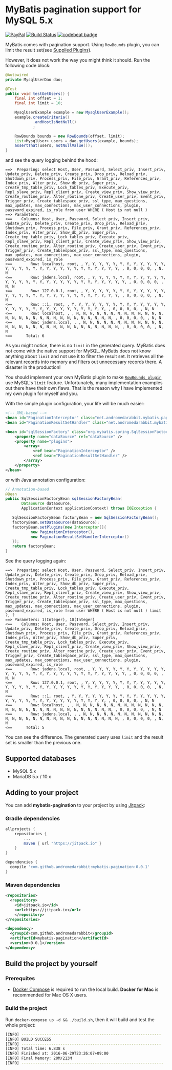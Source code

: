 # MyBatis pagination support for MySQL 5.x

[![PayPal](https://img.shields.io/badge/%24-paypal-f39c12.svg)][paypal-donations]
[![Build Status](https://travis-ci.org/andromedarabbit/mybatis-pagination.svg?branch=develop)](https://travis-ci.org/andromedarabbit/mybatis-pagination)
[![codebeat badge](https://codebeat.co/badges/deb8d38e-5f3a-444d-b1c7-2b5a845b63e4)](https://codebeat.co/projects/github-com-andromedarabbit-mybatis-pagination)

MyBatis comes with pagination support. Using `RowBounds` plugin, you can limit the result set(see [Supplied Plugins](http://mybatis.org/generator/reference/plugins.html)).

However, it does not work the way you might think it should. Run the following code block:

```java
@Autowired
private MysqlUserDao dao;

@Test
public void testGetUsers() {
    final int offset = 1;
    final int limit = 10;

    MysqlUserExample example = new MysqlUserExample();
    example.createCriteria()
            .andHostIsNotNull()
            ;

    RowBounds bounds = new RowBounds(offset, limit);
    List<MysqlUser> users = dao.getUsers(example, bounds);
    assertThat(users, notNullValue());
}
```

and see the query logging behind the hood:

```
==>  Preparing: select Host, User, Password, Select_priv, Insert_priv, Update_priv, Delete_priv, Create_priv, Drop_priv, Reload_priv, Shutdown_priv, Process_priv, File_priv, Grant_priv, References_priv, Index_priv, Alter_priv, Show_db_priv, Super_priv, Create_tmp_table_priv, Lock_tables_priv, Execute_priv, Repl_slave_priv, Repl_client_priv, Create_view_priv, Show_view_priv, Create_routine_priv, Alter_routine_priv, Create_user_priv, Event_priv, Trigger_priv, Create_tablespace_priv, ssl_type, max_questions, max_updates, max_connections, max_user_connections, plugin, password_expired, is_role from user WHERE ( Host is not null )
==> Parameters:
<==    Columns: Host, User, Password, Select_priv, Insert_priv, Update_priv, Delete_priv, Create_priv, Drop_priv, Reload_priv, Shutdown_priv, Process_priv, File_priv, Grant_priv, References_priv, Index_priv, Alter_priv, Show_db_priv, Super_priv, Create_tmp_table_priv, Lock_tables_priv, Execute_priv, Repl_slave_priv, Repl_client_priv, Create_view_priv, Show_view_priv, Create_routine_priv, Alter_routine_priv, Create_user_priv, Event_priv, Trigger_priv, Create_tablespace_priv, ssl_type, max_questions, max_updates, max_connections, max_user_connections, plugin, password_expired, is_role
<==        Row: localhost, root, , Y, Y, Y, Y, Y, Y, Y, Y, Y, Y, Y, Y, Y, Y, Y, Y, Y, Y, Y, Y, Y, Y, Y, Y, Y, Y, Y, Y, Y, , 0, 0, 0, 0, , N, N
<==        Row: jadens.local, root, , Y, Y, Y, Y, Y, Y, Y, Y, Y, Y, Y, Y, Y, Y, Y, Y, Y, Y, Y, Y, Y, Y, Y, Y, Y, Y, Y, Y, Y, , 0, 0, 0, 0, , N, N
<==        Row: 127.0.0.1, root, , Y, Y, Y, Y, Y, Y, Y, Y, Y, Y, Y, Y, Y, Y, Y, Y, Y, Y, Y, Y, Y, Y, Y, Y, Y, Y, Y, Y, Y, , 0, 0, 0, 0, , N, N
<==        Row: ::1, root, , Y, Y, Y, Y, Y, Y, Y, Y, Y, Y, Y, Y, Y, Y, Y, Y, Y, Y, Y, Y, Y, Y, Y, Y, Y, Y, Y, Y, Y, , 0, 0, 0, 0, , N, N
<==        Row: localhost, , , N, N, N, N, N, N, N, N, N, N, N, N, N, N, N, N, N, N, N, N, N, N, N, N, N, N, N, N, N, , 0, 0, 0, 0, , N, N
<==        Row: jadens.local, , , N, N, N, N, N, N, N, N, N, N, N, N, N, N, N, N, N, N, N, N, N, N, N, N, N, N, N, N, N, , 0, 0, 0, 0, , N, N
<==      Total: 6
```

As you might notice, there is no `limit` in the generated query. MyBatis does not come with the native support for MySQL. MyBatis does not know anything about `limit` and not use it to filter the result set. It retrieves all the relevant records into memory and filters out unnecessary records there. A disaster in the production!

You should implement your own MyBatis plugin to make [`RowBounds plugin`](http://mybatis.org/generator/reference/plugins.html) use MySQL's `limit` feature. Unfortunately, many implementation examples out there have their own flaws. That is the reason why I have implemented my own plugin for myself and you.

With the simple plugin configuration, your life will be much easier:

```xml
<!-- XML-based -->
<bean id="PaginationInterceptor" class="net.andromedarabbit.mybatis.pagination.plugin.PaginationInterceptor"/>
<bean id="PaginationResultSetHandler" class="net.andromedarabbit.mybatis.pagination.plugin.PaginationResultSetHandlerInterceptor"/>

<bean id="sqlSessionFactory" class="org.mybatis.spring.SqlSessionFactoryBean">
    <property name="dataSource" ref="dataSource" />
    <property name="plugins">
        <array>
            <ref bean="PaginationInterceptor" />
            <ref bean="PaginationResultSetHandler" />
        </array>
    </property>
</bean>
```

or with Java annotation configuration:

```java
// Annotation-based
@Bean
public SqlSessionFactoryBean sqlSessionFactoryBean(
       DataSource dataSource,
       ApplicationContext applicationContext) throws IOException {

   SqlSessionFactoryBean factoryBean = new SqlSessionFactoryBean();
   factoryBean.setDataSource(dataSource);
   factoryBean.setPlugins(new Interceptor[]{
           new PaginationInterceptor(),
           new PaginationResultSetHandlerInterceptor()
   });
   return factoryBean;
}
```


See the query logging again:

```
==>  Preparing: select Host, User, Password, Select_priv, Insert_priv, Update_priv, Delete_priv, Create_priv, Drop_priv, Reload_priv, Shutdown_priv, Process_priv, File_priv, Grant_priv, References_priv, Index_priv, Alter_priv, Show_db_priv, Super_priv, Create_tmp_table_priv, Lock_tables_priv, Execute_priv, Repl_slave_priv, Repl_client_priv, Create_view_priv, Show_view_priv, Create_routine_priv, Alter_routine_priv, Create_user_priv, Event_priv, Trigger_priv, Create_tablespace_priv, ssl_type, max_questions, max_updates, max_connections, max_user_connections, plugin, password_expired, is_role from user WHERE ( Host is not null ) limit ?, ?
==> Parameters: 1(Integer), 10(Integer)
<==    Columns: Host, User, Password, Select_priv, Insert_priv, Update_priv, Delete_priv, Create_priv, Drop_priv, Reload_priv, Shutdown_priv, Process_priv, File_priv, Grant_priv, References_priv, Index_priv, Alter_priv, Show_db_priv, Super_priv, Create_tmp_table_priv, Lock_tables_priv, Execute_priv, Repl_slave_priv, Repl_client_priv, Create_view_priv, Show_view_priv, Create_routine_priv, Alter_routine_priv, Create_user_priv, Event_priv, Trigger_priv, Create_tablespace_priv, ssl_type, max_questions, max_updates, max_connections, max_user_connections, plugin, password_expired, is_role
<==        Row: jadens.local, root, , Y, Y, Y, Y, Y, Y, Y, Y, Y, Y, Y, Y, Y, Y, Y, Y, Y, Y, Y, Y, Y, Y, Y, Y, Y, Y, Y, Y, Y, , 0, 0, 0, 0, , N, N
<==        Row: 127.0.0.1, root, , Y, Y, Y, Y, Y, Y, Y, Y, Y, Y, Y, Y, Y, Y, Y, Y, Y, Y, Y, Y, Y, Y, Y, Y, Y, Y, Y, Y, Y, , 0, 0, 0, 0, , N, N
<==        Row: ::1, root, , Y, Y, Y, Y, Y, Y, Y, Y, Y, Y, Y, Y, Y, Y, Y, Y, Y, Y, Y, Y, Y, Y, Y, Y, Y, Y, Y, Y, Y, , 0, 0, 0, 0, , N, N
<==        Row: localhost, , , N, N, N, N, N, N, N, N, N, N, N, N, N, N, N, N, N, N, N, N, N, N, N, N, N, N, N, N, N, , 0, 0, 0, 0, , N, N
<==        Row: jadens.local, , , N, N, N, N, N, N, N, N, N, N, N, N, N, N, N, N, N, N, N, N, N, N, N, N, N, N, N, N, N, , 0, 0, 0, 0, , N, N
<==      Total: 5
```


You can see the difference. The generated query uses `limit` and the result set is smaller than the previous one.

## Supported databases

* MySQL 5.x
* MariaDB 5.x / 10.x

## Adding to your project

You can add **mybatis-pagination** to your project by using [Jitpack](https://jitpack.io/#andromedarabbit/mybatis-pagination):

### Gradle dependencies

```gradle
allprojects {
	repositories {
		...
		maven { url "https://jitpack.io" }
	}
}

dependencies {
  compile 'com.github.andromedarabbit:mybatis-pagination:0.0.1'
}
```

### Maven dependencies

```xml
<repositories>
  <repository>
    <id>jitpack.io</id>
    <url>https://jitpack.io</url>
	</repository>
</repositories>

<dependency>
  <groupId>com.github.andromedarabbit</groupId>
  <artifactId>mybatis-pagination</artifactId>
  <version>0.0.1</version>
</dependency>
```

## Build the project by yourself

### Prerequites

* [Docker Compose](https://docs.docker.com/compose/) is required to run the local build. **Docker for Mac** is recommended for Mac OS X users.


### Build the project

Run `docker-compose up -d && ./build.sh`, then it will build and test the whole project:

```bash
[INFO] -------------------------------------------------------------
[INFO] BUILD SUCCESS
[INFO] -------------------------------------------------------------
[INFO] Total time: 6.838 s
[INFO] Finished at: 2016-06-29T23:26:07+09:00
[INFO] Final Memory: 20M/213M
[INFO] --------------------------------------------------------------
```


[paypal-donations]: https://www.paypal.com/cgi-bin/webscr?cmd=_donations&business=VG4JMPL7SDBGG&lc=KR&item_name=andromedarabbit%2fmybatis%2dpagination&item_number=mybatis%2dpagination&currency_code=USD&bn=PP%2dDonationsBF%3abtn_donateCC_LG%2egif%3aNonHosted
